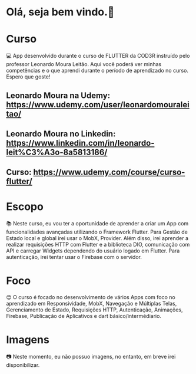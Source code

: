 # Olá, seja bem vindo.👋

# Curso
💻 App desenvolvido durante o curso de FLUTTER da COD3R instruído pelo professor Leonardo Moura Leitão. Aqui você poderá ver minhas competências e o que aprendi durante o período de aprendizado no curso. Espero que goste!

Leonardo Moura na Udemy: https://www.udemy.com/user/leonardomouraleitao/
---------------------------------------------------------------------------
Leonardo Moura no Linkedin: https://www.linkedin.com/in/leonardo-leit%C3%A3o-8a5813186/
---------------------------------------------------------------------------
Curso: https://www.udemy.com/course/curso-flutter/
---------------------------------------------------------------------------


# Escopo
📚 Neste curso, eu vou ter a oportunidade de aprender a criar um App com funcionalidades avançadas utilizando o Framework Flutter. Para Gestão de Estado local e global irei usar o MobX, Provider. Além disso, irei aprender a realizar requisições HTTP com Flutter e a biblioteca DIO, comunicação com API e carregar Widgets dependendo do usuário logado em Flutter. Para autenticação, irei tentar usar o Firebase com o servidor.

# Foco
😊 O curso é focado no desenvolvimento de vários Apps com foco no aprendizado em Responsividade, MobX, Navegação e Múltiplas Telas, Gerenciamento de Estado, Requisições HTTP, Autenticação, Animações, Firebase, Publicação de Aplicativos e dart básico/intermédiario. 

# Imagens
📷 Neste momento, eu não possuo imagens, no entanto, em breve irei disponibilizar.
